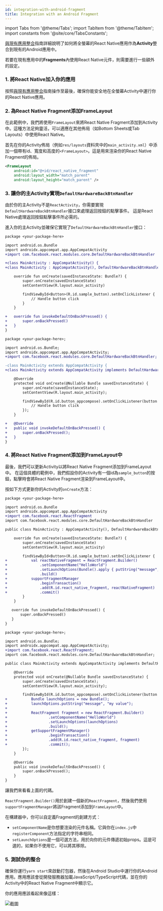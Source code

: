 ```yaml
---
id: integration-with-android-fragment
title: Integration with an Android Fragment
---
```


import Tabs from '@theme/Tabs'; import TabItem from '@theme/TabItem'; import constants from '@site/core/TabsConstants';

[與現有應用整合](https://reactnative.dev/docs/integration-with-existing-apps)指南詳細說明了如何將全螢幕的React Native應用作為**Activity**整合到現有的Android應用中。

若要在現有應用中的**Fragments**內使用React Native元件，則需要進行一些額外的設定。

### 1. 將React Native加入你的應用

按照[與現有應用整合](https://reactnative.dev/docs/integration-with-existing-apps)指南操作至最後，確保你能安全地在全螢幕Activity中運行你的React Native應用。

### 2. 為React Native Fragment添加FrameLayout

在此範例中，我們將使用`FrameLayout`來將React Native Fragment添加到Activity中。這種方法足夠靈活，可以適應在其他佈局（如Bottom Sheets或Tab Layouts）中使用React Native。

首先在你的Activity佈局（例如`res/layouts`資料夾中的`main_activity.xml`）中添加一個帶有id、寬度和高度的`<FrameLayout>`。這是用來渲染你的React Native Fragment的佈局。

```xml
<FrameLayout
    android:id="@+id/react_native_fragment"
    android:layout_width="match_parent"
    android:layout_height="match_parent" />
```

### 3. 讓你的主Activity實現`DefaultHardwareBackBtnHandler`

由於你的主Activity不是`ReactActivity`，你需要實現`DefaultHardwareBackBtnHandler`接口來處理返回按鈕的點擊事件。
這是React Native處理返回按鈕點擊事件所必需的。

進入你的主Activity並確保它實現了`DefaultHardwareBackBtnHandler`接口：

<Tabs groupId="android-language" queryString defaultValue={constants.defaultAndroidLanguage} values={constants.androidLanguages}>
<TabItem value="kotlin">

```diff
package <your-package-here>

import android.os.Bundle
import androidx.appcompat.app.AppCompatActivity
+import com.facebook.react.modules.core.DefaultHardwareBackBtnHandler

+class MainActivity : AppCompatActivity() {
+class MainActivity : AppCompatActivity(), DefaultHardwareBackBtnHandler {

    override fun onCreate(savedInstanceState: Bundle?) {
        super.onCreate(savedInstanceState)
        setContentView(R.layout.main_activity)

        findViewById<Button>(R.id.sample_button).setOnClickListener {
            // Handle button click
        }
    }

+   override fun invokeDefaultOnBackPressed() {
+       super.onBackPressed()
+   }
}
```

</TabItem>
<TabItem value="java">

```diff
package <your-package-here>;

import android.os.Bundle;
import androidx.appcompat.app.AppCompatActivity;
+import com.facebook.react.modules.core.DefaultHardwareBackBtnHandler;

-class MainActivity extends AppCompatActivity {
+class MainActivity extends AppCompatActivity implements DefaultHardwareBackBtnHandler {

    @Override
    protected void onCreate(@Nullable Bundle savedInstanceState) {
        super.onCreate(savedInstanceState);
        setContentView(R.layout.main_activity);

        findViewById(R.id.button_appcompose).setOnClickListener(button -> {
            // Handle button click
        });
    }

+   @Override
+   public void invokeDefaultOnBackPressed() {
+       super.onBackPressed();
+   }
}
```

</TabItem>
</Tabs>

### 4. 將React Native Fragment添加到FrameLayout中

最後，我們可以更新Activity以將React Native Fragment添加到FrameLayout中。
在這個具體的範例中，我們假設你的Activity有一個id為`sample_button`的按鈕，點擊時會將React Native Fragment渲染到FrameLayout中。

按如下方式更新你的Activity的`onCreate`方法：

<Tabs groupId="android-language" queryString defaultValue={constants.defaultAndroidLanguage} values={constants.androidLanguages}>
<TabItem value="kotlin">

```diff
package <your-package-here>

import android.os.Bundle
import androidx.appcompat.app.AppCompatActivity
+import com.facebook.react.ReactFragment
import com.facebook.react.modules.core.DefaultHardwareBackBtnHandler

public class MainActivity : AppCompatActivity(), DefaultHardwareBackBtnHandler {

    override fun onCreate(savedInstanceState: Bundle?) {
        super.onCreate(savedInstanceState)
        setContentView(R.layout.main_activity)

        findViewById<Button>(R.id.sample_button).setOnClickListener {
+           val reactNativeFragment = ReactFragment.Builder()
+               .setComponentName("HelloWorld")
+               .setLaunchOptions(Bundle().apply { putString("message", "my value") })
+               .build()
+           supportFragmentManager
+               .beginTransaction()
+               .add(R.id.react_native_fragment, reactNativeFragment)
+               .commit()
        }
    }

   override fun invokeDefaultOnBackPressed() {
       super.onBackPressed()
   }
}
```

</TabItem>
<TabItem value="java">

```diff
package <your-package-here>;

import android.os.Bundle;
import androidx.appcompat.app.AppCompatActivity;
+import com.facebook.react.ReactFragment;
import com.facebook.react.modules.core.DefaultHardwareBackBtnHandler;

public class MainActivity extends AppCompatActivity implements DefaultHardwareBackBtnHandler {

    @Override
    protected void onCreate(@Nullable Bundle savedInstanceState) {
        super.onCreate(savedInstanceState);
        setContentView(R.layout.main_activity);

        findViewById(R.id.button_appcompose).setOnClickListener(button -> {
+           Bundle launchOptions = new Bundle();
+           launchOptions.putString("message", "my value");
+
+           ReactFragment fragment = new ReactFragment.Builder()
+                   .setComponentName("HelloWorld")
+                   .setLaunchOptions(launchOptions)
+                   .build();
+           getSupportFragmentManager()
+                   .beginTransaction()
+                   .add(R.id.react_native_fragment, fragment)
+                   .commit();
        });
    }

    @Override
    public void invokeDefaultOnBackPressed() {
        super.onBackPressed();
    }
}
```

</TabItem>
</Tabs>

讓我們來看看上面的代碼。

`ReactFragment.Builder()`用於創建一個新的`ReactFragment`，然後我們使用`supportFragmentManager`將該Fragment添加到`FrameLayout`中。

在構建器中，你可以自定義Fragment的創建方式：

- `setComponentName`是你想要渲染的元件名稱。它與你在`index.js`中`registerComponent`方法指定的字符串相同。
- `setLaunchOptions`是一個可選方法，用於向你的元件傳遞初始props。這是可選的，如果你不使用它，可以將其移除。

### 5. 測試你的整合

確保你運行`yarn start`來啟動打包器，然後在Android Studio中運行你的Android應用。應用應該會從開發服務器加載JavaScript/TypeScript代碼，並在你的Activity中的React Native Fragment中顯示它。

你的應用應該看起來像這樣：

![截圖](/docs/assets/EmbeddedAppAndroidFragmentVideo.gif)